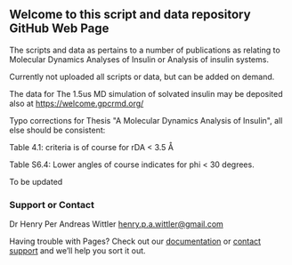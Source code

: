 ## Welcome to this script and data repository GitHub Web Page

The scripts and data as pertains to a number of publications as relating to Molecular Dynamics Analyses of Insulin or Analysis of insulin systems.

Currently not uploaded all scripts or data, but can be added on demand.

The data for The 1.5us MD simulation of solvated insulin may be deposited also at https://welcome.gpcrmd.org/ 


Typo corrections for Thesis "A Molecular Dynamics Analysis of Insulin", all else should be consistent:

Table 4.1: criteria is of course for rDA < 3.5 Å

Table S6.4: Lower angles of course indicates for phi < 30 degrees.


To be updated

### Support or Contact

Dr Henry Per Andreas Wittler
henry.p.a.wittler@gmail.com

Having trouble with Pages? Check out our [documentation](https://help.github.com/categories/github-pages-basics/) or [contact support](https://github.com/contact) and we’ll help you sort it out.
